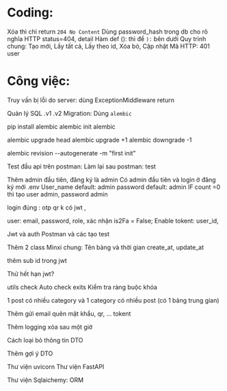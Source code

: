 <!-- Học thư viện pydantic -->
<!-- Học thư viện datetime -->
<!-- Học thư viện faker -->
<!-- Học thư viện typing python -->
<!-- Học Git -->
<!-- Học NodeJS MSA có post comment -->
<!-- mongodb -->

# Coding:

Xóa thì chỉ return `204 No Content`
Dùng password_hash trong db cho rõ nghĩa
HTTP status=404, detail
Hàm def (): thì để `):` bên dưới
Quy trình chung: Tạo mới, Lấy tất cả, Lấy theo id, Xóa bỏ, Cập nhật
Mã HTTP: 401 user

# Công việc:

<!-- Sử dụng FastAPI framework (python) -->

<!-- !FastAPI -->

<!-- Sử dụng thư viện SQLAlchemy -->
<!-- Xây dựng 3 bảng -->

<!-- !SQLAlchemy -->
<!-- !ORM -->

<!-- Sử dụng method get/put/delete/post -->

<!-- Xác thực và phân quyền: -->
<!-- Thêm 1 bảng user -->
<!-- role là 1 hàng trong bảng với 2 loại "admin" và "user" -->
<!-- Password mã hóa rồi mới lưu vào database -->

<!-- Xác thực bằng jwt -->
<!-- jwt có xác thực thêm quyền của user -->
<!-- Các đầu api được phân quyền theo quyền của user -->

<!-- Phân quyền: -->
<!-- Admin all và CRUD thể loại -->
<!-- Thêm sửa xóa (posts, comment) chỉ chủ nhân -->

<!-- !jwt -->
<!-- !json -->
<!-- !hash -->

<!-- Sử dụng docker -->
<!-- Sử dụng mysql trong docker -->

<!-- !docker -->

<!-- Xử lý connect db với: -->
<!-- retry_delay: Thời gian chờ thử lại -->
<!-- retries: Số lần thử lại -->

Truy vấn bị lỗi do server: dùng ExceptionMiddleware return

<!-- @Nhưng tất cả lỗi DB đều bị return -->

<!-- Thêm validate: -->
<!-- dùng field_validator -->
<!-- và regex -->

<!-- !regex -->

<!-- Chuyển từ http sang https -->

<!-- !SSL -->

Quản lý SQL .v1 .v2 Migration: Dùng `alembic`

pip install alembic
alembic init alembic

alembic upgrade head
alembic upgrade +1
alembic downgrade -1


alembic revision --autogenerate -m "first init"
<!-- # -->

<!-- ! -->

Test đầu api trên postman:
Làm lại sau
postman: test

<!-- ! Học Postman -->

Thêm admin đầu tiên, đăng ký là admin
Có admin đầu tiên và login ở đăng ký mới
.env User_name default: admin password default: admin
IF count =0 thì tạo user admin, password admin

<!-- -->

login đúng : otp qr
k có jwt ,

<!-- -->

user: email, password, role, xác nhận is2Fa = False; Enable
tokent: user_id,

<!-- -->

<!--  -->

Jwt và auth
Postman và các tạo test

Thêm 2 class Minxi chung: Tên bảng và thời gian create_at, update_at

<!-- -->

thêm sub id trong jwt

Thử hết hạn jwt?

utils check Auto check exits Kiểm tra ràng buộc khóa

1 post có nhiều category và 1 category có nhiều post (có 1 bảng trung gian)

Thêm gửi email quên mật khẩu, qr, ... tokent

Thêm logging xóa sau một giờ

<!-- ! Học thư viện log -->

Cách loại bỏ thông tin DTO

Thêm gợi ý DTO

<!-- !Kiến thức cần học: -->

Thư viện uvicorn
Thư viện FastAPI

Thư viện Sqlaichemy: ORM
